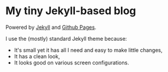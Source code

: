 # My tiny Jekyll-based blog

Powered by [Jekyll](http://jekyllrb.com) and [Github Pages](https://pages.github.com).

I use the (mostly) standard Jekyll theme because:
* It's small yet it has all I need and easy to make little changes,
* It has a clean look,
* It looks good on various screen configurations.

